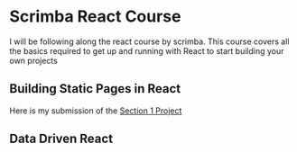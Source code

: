# Scrimba React Course

I will be following along the react course by scrimba. This course covers all the basics required to get up and running with React to start building your own projects

## Building Static Pages in React

Here is my submission of the [Section 1 Project](https://github.com/PratikThoratNortheastern/REACT-TUTORIAL-SCRIMBA/tree/main/01-Static-Page)

## Data Driven React
